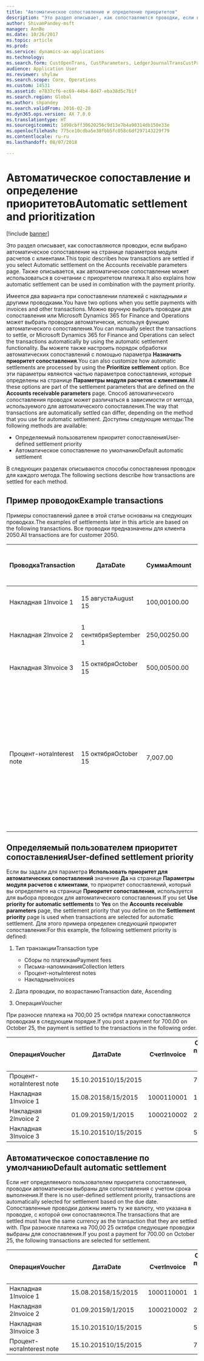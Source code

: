 ```yaml
---
title: "Автоматическое сопоставление и определение приоритетов"
description: "Это раздел описывает, как сопоставляются проводки, если выбрано автоматическое сопоставление на странице параметров модуля расчетов с клиентами. Также описывается, как автоматическое сопоставление может использоваться в сочетании с приоритетом платежа."
author: ShivamPandey-msft
manager: AnnBe
ms.date: 10/26/2017
ms.topic: article
ms.prod: 
ms.service: dynamics-ax-applications
ms.technology: 
ms.search.form: CustOpenTrans, CustParameters, LedgerJournalTransCustPaym
audience: Application User
ms.reviewer: shylaw
ms.search.scope: Core, Operations
ms.custom: 14531
ms.assetid: e7837cf6-ec69-44b4-8d47-eba38d5c7b1f
ms.search.region: Global
ms.author: shpandey
ms.search.validFrom: 2016-02-28
ms.dyn365.ops.version: AX 7.0.0
ms.translationtype: HT
ms.sourcegitcommit: 1d98cbff30620256c9d13e7b4a90314db150e33e
ms.openlocfilehash: 775ce10cdba5e38fbb5fc058c6df297143229f79
ms.contentlocale: ru-ru
ms.lasthandoff: 08/07/2018

---
```


# <a name="automatic-settlement-and-prioritization"></a><span data-ttu-id="c6962-104">Автоматическое сопоставление и определение приоритетов</span><span class="sxs-lookup"><span data-stu-id="c6962-104">Automatic settlement and prioritization</span></span>

[!include [banner](../includes/banner.md)]

<span data-ttu-id="c6962-105">Это раздел описывает, как сопоставляются проводки, если выбрано автоматическое сопоставление на странице параметров модуля расчетов с клиентами.</span><span class="sxs-lookup"><span data-stu-id="c6962-105">This topic describes how transactions are settled if you select Automatic settlement on the Accounts receivable parameters page.</span></span> <span data-ttu-id="c6962-106">Также описывается, как автоматическое сопоставление может использоваться в сочетании с приоритетом платежа.</span><span class="sxs-lookup"><span data-stu-id="c6962-106">It also explains how automatic settlement can be used in combination with the payment priority.</span></span>

<span data-ttu-id="c6962-107">Имеется два варианта при сопоставлении платежей с накладными и другими проводками.</span><span class="sxs-lookup"><span data-stu-id="c6962-107">You have two options when you settle payments with invoices and other transactions.</span></span> <span data-ttu-id="c6962-108">Можно вручную выбрать проводки для сопоставления или Microsoft Dynamics 365 for Finance and Operations может выбрать проводки автоматически, используя функцию автоматического сопоставления.</span><span class="sxs-lookup"><span data-stu-id="c6962-108">You can manually select the transactions to settle, or Microsoft Dynamics 365 for Finance and Operations can select the transactions automatically by using the automatic settlement functionality.</span></span> <span data-ttu-id="c6962-109">Вы можете также настроить порядок обработки автоматических сопоставлений с помощью параметра **Назначить приоритет сопоставления**.</span><span class="sxs-lookup"><span data-stu-id="c6962-109">You can also customize how automatic settlements are processed by using the **Prioritize settlement** option.</span></span> <span data-ttu-id="c6962-110">Все эти параметры являются частью параметров сопоставления, которые определены на странице **Параметры модуля расчетов с клиентами**.</span><span class="sxs-lookup"><span data-stu-id="c6962-110">All these options are part of the settlement parameters that are defined on the **Accounts receivable parameters** page.</span></span> <span data-ttu-id="c6962-111">Способ автоматического сопоставления проводок может различаться в зависимости от метода, используемого для автоматического сопоставления.</span><span class="sxs-lookup"><span data-stu-id="c6962-111">The way that transactions are automatically settled can differ, depending on the method that you use for automatic settlement.</span></span> <span data-ttu-id="c6962-112">Доступны следующие методы:</span><span class="sxs-lookup"><span data-stu-id="c6962-112">The following methods are available:</span></span>

-   <span data-ttu-id="c6962-113">Определяемый пользователем приоритет сопоставления</span><span class="sxs-lookup"><span data-stu-id="c6962-113">User-defined settlement priority</span></span>
-   <span data-ttu-id="c6962-114">Автоматическое сопоставление по умолчанию</span><span class="sxs-lookup"><span data-stu-id="c6962-114">Default automatic settlement</span></span>

<span data-ttu-id="c6962-115">В следующих разделах описываются способы сопоставления проводок для каждого метода.</span><span class="sxs-lookup"><span data-stu-id="c6962-115">The following sections describe how transactions are settled for each method.</span></span>

## <a name="example-transactions"></a><span data-ttu-id="c6962-116">Пример проводок</span><span class="sxs-lookup"><span data-stu-id="c6962-116">Example transactions</span></span>
<span data-ttu-id="c6962-117">Примеры сопоставлений далее в этой статье основаны на следующих проводках.</span><span class="sxs-lookup"><span data-stu-id="c6962-117">The examples of settlements later in this article are based on the following transactions.</span></span> <span data-ttu-id="c6962-118">Все проводки предназначены для клиента 2050.</span><span class="sxs-lookup"><span data-stu-id="c6962-118">All transactions are for customer 2050.</span></span>

| <span data-ttu-id="c6962-119">Проводка</span><span class="sxs-lookup"><span data-stu-id="c6962-119">Transaction</span></span>   | <span data-ttu-id="c6962-120">Дата</span><span class="sxs-lookup"><span data-stu-id="c6962-120">Date</span></span>        | <span data-ttu-id="c6962-121">Сумма</span><span class="sxs-lookup"><span data-stu-id="c6962-121">Amount</span></span> | <span data-ttu-id="c6962-122">Условия скидки на оплату</span><span class="sxs-lookup"><span data-stu-id="c6962-122">Cash discount terms</span></span> | <span data-ttu-id="c6962-123">Дата скидки по оплате</span><span class="sxs-lookup"><span data-stu-id="c6962-123">Cash discount date</span></span> | <span data-ttu-id="c6962-124">Комментарии</span><span class="sxs-lookup"><span data-stu-id="c6962-124">Comments</span></span>                                                                                                                                                                                      |
|---------------|-------------|--------|---------------------|--------------------|-----------------------------------------------------------------------------------------------------------------------------------------------------------------------------------------------|
| <span data-ttu-id="c6962-125">Накладная 1</span><span class="sxs-lookup"><span data-stu-id="c6962-125">Invoice 1</span></span>     | <span data-ttu-id="c6962-126">15 августа</span><span class="sxs-lookup"><span data-stu-id="c6962-126">August 15</span></span>   | <span data-ttu-id="c6962-127">100,00</span><span class="sxs-lookup"><span data-stu-id="c6962-127">100.00</span></span> | <span data-ttu-id="c6962-128">2%14, Чистые 30</span><span class="sxs-lookup"><span data-stu-id="c6962-128">2%14, Net 30</span></span>        | <span data-ttu-id="c6962-129">29 августа</span><span class="sxs-lookup"><span data-stu-id="c6962-129">August 29</span></span>          |                                                                                                                                                                                               |
| <span data-ttu-id="c6962-130">Накладная 2</span><span class="sxs-lookup"><span data-stu-id="c6962-130">Invoice 2</span></span>     | <span data-ttu-id="c6962-131">1 сентября</span><span class="sxs-lookup"><span data-stu-id="c6962-131">September 1</span></span> | <span data-ttu-id="c6962-132">250,00</span><span class="sxs-lookup"><span data-stu-id="c6962-132">250.00</span></span> | <span data-ttu-id="c6962-133">2%14, Чистые 30</span><span class="sxs-lookup"><span data-stu-id="c6962-133">2%14, Net 30</span></span>        | <span data-ttu-id="c6962-134">15 сентября</span><span class="sxs-lookup"><span data-stu-id="c6962-134">September 15</span></span>       |                                                                                                                                                                                               |
| <span data-ttu-id="c6962-135">Накладная 3</span><span class="sxs-lookup"><span data-stu-id="c6962-135">Invoice 3</span></span>     | <span data-ttu-id="c6962-136">15 октября</span><span class="sxs-lookup"><span data-stu-id="c6962-136">October 15</span></span>  | <span data-ttu-id="c6962-137">500,00</span><span class="sxs-lookup"><span data-stu-id="c6962-137">500.00</span></span> | <span data-ttu-id="c6962-138">2% 14/Чистые 30</span><span class="sxs-lookup"><span data-stu-id="c6962-138">2% 14/Net 30</span></span>        | <span data-ttu-id="c6962-139">29 октября</span><span class="sxs-lookup"><span data-stu-id="c6962-139">October 29</span></span>         |                                                                                                                                                                                               |
| <span data-ttu-id="c6962-140">Процент-нота</span><span class="sxs-lookup"><span data-stu-id="c6962-140">Interest note</span></span> | <span data-ttu-id="c6962-141">15 октября</span><span class="sxs-lookup"><span data-stu-id="c6962-141">October 15</span></span>  | <span data-ttu-id="c6962-142">7,00</span><span class="sxs-lookup"><span data-stu-id="c6962-142">7.00</span></span>   |                     |                    | <span data-ttu-id="c6962-143">Эта процент-нота относится к накладной 1 и накладной 2.</span><span class="sxs-lookup"><span data-stu-id="c6962-143">This interest note is for invoice 1 and invoice 2.</span></span> <span data-ttu-id="c6962-144">Сумма рассчитывается как 2 процента от сумм, оплата которых просрочена на 30 и более дней.</span><span class="sxs-lookup"><span data-stu-id="c6962-144">The amount is calculated as 2-percent interest on amounts that are 30 or more days past due.</span></span> <span data-ttu-id="c6962-145">Например, 0,02 × (100,00 + 250,00) = 7,00.</span><span class="sxs-lookup"><span data-stu-id="c6962-145">For example, 0.02 × (100.00 + 250.00) = 7.00.</span></span> |

## <a name="user-defined-settlement-priority"></a><span data-ttu-id="c6962-146">Определяемый пользователем приоритет сопоставления</span><span class="sxs-lookup"><span data-stu-id="c6962-146">User-defined settlement priority</span></span>
<span data-ttu-id="c6962-147">Если вы задали для параметра **Использовать приоритет для автоматических сопоставлений** значение **Да** на странице **Параметры модуля расчетов с клиентами**, то приоритет сопоставлений, который вы определяете на странице **Приоритет сопоставления**, используется для выбора проводок для автоматического сопоставления.</span><span class="sxs-lookup"><span data-stu-id="c6962-147">If you set **Use priority for automatic settlements** to **Yes** on the **Accounts receivable parameters** page, the settlement priority that you define on the **Settlement priority** page is used when transactions are selected for automatic settlement.</span></span> <span data-ttu-id="c6962-148">Для этого примера определен следующий приоритет сопоставления:</span><span class="sxs-lookup"><span data-stu-id="c6962-148">For this example, the following settlement priority is defined:</span></span>

1.  <span data-ttu-id="c6962-149">Тип транзакции</span><span class="sxs-lookup"><span data-stu-id="c6962-149">Transaction type</span></span>
    -   <span data-ttu-id="c6962-150">Сборы по платежам</span><span class="sxs-lookup"><span data-stu-id="c6962-150">Payment fees</span></span>
    -   <span data-ttu-id="c6962-151">Письма-напоминания</span><span class="sxs-lookup"><span data-stu-id="c6962-151">Collection letters</span></span>
    -   <span data-ttu-id="c6962-152">Процент-ноты</span><span class="sxs-lookup"><span data-stu-id="c6962-152">Interest notes</span></span>
    -   <span data-ttu-id="c6962-153">Накладные</span><span class="sxs-lookup"><span data-stu-id="c6962-153">Invoices</span></span>

2.  <span data-ttu-id="c6962-154">Дата проводки, по возрастанию</span><span class="sxs-lookup"><span data-stu-id="c6962-154">Transaction date, Ascending</span></span>
3.  <span data-ttu-id="c6962-155">Операция</span><span class="sxs-lookup"><span data-stu-id="c6962-155">Voucher</span></span>

<span data-ttu-id="c6962-156">При разноске платежа на 700,00 25 октября платежи сопоставляются проводкам в следующем порядке.</span><span class="sxs-lookup"><span data-stu-id="c6962-156">If you post a payment for 700.00 on October 25, the payment is settled to the transactions in the following order.</span></span>

| <span data-ttu-id="c6962-157">Операция</span><span class="sxs-lookup"><span data-stu-id="c6962-157">Voucher</span></span>       | <span data-ttu-id="c6962-158">Дата</span><span class="sxs-lookup"><span data-stu-id="c6962-158">Date</span></span>       | <span data-ttu-id="c6962-159">Счет</span><span class="sxs-lookup"><span data-stu-id="c6962-159">Invoice</span></span> | <span data-ttu-id="c6962-160">Сумма в валюте проводки</span><span class="sxs-lookup"><span data-stu-id="c6962-160">Amount in transaction currency</span></span> | <span data-ttu-id="c6962-161">Сумма сопоставления</span><span class="sxs-lookup"><span data-stu-id="c6962-161">Amount to settle</span></span> | <span data-ttu-id="c6962-162">Сальдо</span><span class="sxs-lookup"><span data-stu-id="c6962-162">Balance</span></span> | <span data-ttu-id="c6962-163">Валютное</span><span class="sxs-lookup"><span data-stu-id="c6962-163">Currency</span></span> |
|---------------|------------|---------|--------------------------------|------------------|---------|----------|
| <span data-ttu-id="c6962-164">Процент-нота</span><span class="sxs-lookup"><span data-stu-id="c6962-164">Interest note</span></span> | <span data-ttu-id="c6962-165">15.10.2015</span><span class="sxs-lookup"><span data-stu-id="c6962-165">10/15/2015</span></span> |         | <span data-ttu-id="c6962-166">7,00</span><span class="sxs-lookup"><span data-stu-id="c6962-166">7.00</span></span>                           | <span data-ttu-id="c6962-167">7,00</span><span class="sxs-lookup"><span data-stu-id="c6962-167">7.00</span></span>             | <span data-ttu-id="c6962-168">0,00</span><span class="sxs-lookup"><span data-stu-id="c6962-168">0.00</span></span>    | <span data-ttu-id="c6962-169">американский доллар</span><span class="sxs-lookup"><span data-stu-id="c6962-169">USD</span></span>      |
| <span data-ttu-id="c6962-170">Накладная 1</span><span class="sxs-lookup"><span data-stu-id="c6962-170">Invoice 1</span></span>     | <span data-ttu-id="c6962-171">15.08.2015</span><span class="sxs-lookup"><span data-stu-id="c6962-171">8/15/2015</span></span>  | <span data-ttu-id="c6962-172">10001</span><span class="sxs-lookup"><span data-stu-id="c6962-172">10001</span></span>   | <span data-ttu-id="c6962-173">100,00</span><span class="sxs-lookup"><span data-stu-id="c6962-173">100.00</span></span>                         | <span data-ttu-id="c6962-174">100,00</span><span class="sxs-lookup"><span data-stu-id="c6962-174">100.00</span></span>           | <span data-ttu-id="c6962-175">0,00</span><span class="sxs-lookup"><span data-stu-id="c6962-175">0.00</span></span>    | <span data-ttu-id="c6962-176">американский доллар</span><span class="sxs-lookup"><span data-stu-id="c6962-176">USD</span></span>      |
| <span data-ttu-id="c6962-177">Накладная 2</span><span class="sxs-lookup"><span data-stu-id="c6962-177">Invoice 2</span></span>     | <span data-ttu-id="c6962-178">01.09.2015</span><span class="sxs-lookup"><span data-stu-id="c6962-178">9/1/2015</span></span>   | <span data-ttu-id="c6962-179">10002</span><span class="sxs-lookup"><span data-stu-id="c6962-179">10002</span></span>   | <span data-ttu-id="c6962-180">250,00</span><span class="sxs-lookup"><span data-stu-id="c6962-180">250.00</span></span>                         | <span data-ttu-id="c6962-181">250,00</span><span class="sxs-lookup"><span data-stu-id="c6962-181">250.00</span></span>           | <span data-ttu-id="c6962-182">0,00</span><span class="sxs-lookup"><span data-stu-id="c6962-182">0.00</span></span>    | <span data-ttu-id="c6962-183">американский доллар</span><span class="sxs-lookup"><span data-stu-id="c6962-183">USD</span></span>      |
| <span data-ttu-id="c6962-184">Накладная 3</span><span class="sxs-lookup"><span data-stu-id="c6962-184">Invoice 3</span></span>     | <span data-ttu-id="c6962-185">15.10.2015</span><span class="sxs-lookup"><span data-stu-id="c6962-185">10/15/2015</span></span> |         | <span data-ttu-id="c6962-186">500,00</span><span class="sxs-lookup"><span data-stu-id="c6962-186">500.00</span></span>                         | <span data-ttu-id="c6962-187">343,00</span><span class="sxs-lookup"><span data-stu-id="c6962-187">343.00</span></span>           | <span data-ttu-id="c6962-188">157,00</span><span class="sxs-lookup"><span data-stu-id="c6962-188">157.00</span></span>  | <span data-ttu-id="c6962-189">американский доллар</span><span class="sxs-lookup"><span data-stu-id="c6962-189">USD</span></span>      |

## <a name="default-automatic-settlement"></a><span data-ttu-id="c6962-190">Автоматическое сопоставление по умолчанию</span><span class="sxs-lookup"><span data-stu-id="c6962-190">Default automatic settlement</span></span>
<span data-ttu-id="c6962-191">Если нет определяемого пользователем приоритета сопоставления, проводки автоматически выбраны для сопоставления с учетом срока выполнения.</span><span class="sxs-lookup"><span data-stu-id="c6962-191">If there is no user-defined settlement priority, transactions are automatically selected for settlement based on the due date.</span></span> <span data-ttu-id="c6962-192">Сопоставленные проводки должны иметь ту же валюту, что указана в проводке, с которой они сопоставляются.</span><span class="sxs-lookup"><span data-stu-id="c6962-192">The transactions that are settled must have the same currency as the transaction that they are settled with.</span></span> <span data-ttu-id="c6962-193">При разноске платежа на 700,00 25 октября следующие проводки выбраны для сопоставления.</span><span class="sxs-lookup"><span data-stu-id="c6962-193">If you post a payment for 700.00 on October 25, the following transactions are selected for settlement.</span></span>

| <span data-ttu-id="c6962-194">Операция</span><span class="sxs-lookup"><span data-stu-id="c6962-194">Voucher</span></span>       | <span data-ttu-id="c6962-195">Дата</span><span class="sxs-lookup"><span data-stu-id="c6962-195">Date</span></span>       | <span data-ttu-id="c6962-196">Счет</span><span class="sxs-lookup"><span data-stu-id="c6962-196">Invoice</span></span> | <span data-ttu-id="c6962-197">Сумма в валюте проводки</span><span class="sxs-lookup"><span data-stu-id="c6962-197">Amount in transaction currency</span></span> | <span data-ttu-id="c6962-198">Сумма сопоставления</span><span class="sxs-lookup"><span data-stu-id="c6962-198">Amount to settle</span></span> | <span data-ttu-id="c6962-199">Сальдо</span><span class="sxs-lookup"><span data-stu-id="c6962-199">Balance</span></span> | <span data-ttu-id="c6962-200">Валютное</span><span class="sxs-lookup"><span data-stu-id="c6962-200">Currency</span></span> |
|---------------|------------|---------|--------------------------------|------------------|---------|----------|
| <span data-ttu-id="c6962-201">Накладная 1</span><span class="sxs-lookup"><span data-stu-id="c6962-201">Invoice 1</span></span>     | <span data-ttu-id="c6962-202">15.08.2015</span><span class="sxs-lookup"><span data-stu-id="c6962-202">8/15/2015</span></span>  | <span data-ttu-id="c6962-203">10001</span><span class="sxs-lookup"><span data-stu-id="c6962-203">10001</span></span>   | <span data-ttu-id="c6962-204">100,00</span><span class="sxs-lookup"><span data-stu-id="c6962-204">100.00</span></span>                         | <span data-ttu-id="c6962-205">100,00</span><span class="sxs-lookup"><span data-stu-id="c6962-205">100.00</span></span>           | <span data-ttu-id="c6962-206">0,00</span><span class="sxs-lookup"><span data-stu-id="c6962-206">0.00</span></span>    | <span data-ttu-id="c6962-207">американский доллар</span><span class="sxs-lookup"><span data-stu-id="c6962-207">USD</span></span>      |
| <span data-ttu-id="c6962-208">Накладная 2</span><span class="sxs-lookup"><span data-stu-id="c6962-208">Invoice 2</span></span>     | <span data-ttu-id="c6962-209">01.09.2015</span><span class="sxs-lookup"><span data-stu-id="c6962-209">9/1/2015</span></span>   | <span data-ttu-id="c6962-210">10002</span><span class="sxs-lookup"><span data-stu-id="c6962-210">10002</span></span>   | <span data-ttu-id="c6962-211">250,00</span><span class="sxs-lookup"><span data-stu-id="c6962-211">250.00</span></span>                         | <span data-ttu-id="c6962-212">250,00</span><span class="sxs-lookup"><span data-stu-id="c6962-212">250.00</span></span>           | <span data-ttu-id="c6962-213">0,00</span><span class="sxs-lookup"><span data-stu-id="c6962-213">0.00</span></span>    | <span data-ttu-id="c6962-214">американский доллар</span><span class="sxs-lookup"><span data-stu-id="c6962-214">USD</span></span>      |
| <span data-ttu-id="c6962-215">Накладная 3</span><span class="sxs-lookup"><span data-stu-id="c6962-215">Invoice 3</span></span>     | <span data-ttu-id="c6962-216">15.10.2015</span><span class="sxs-lookup"><span data-stu-id="c6962-216">10/15/2015</span></span> |         | <span data-ttu-id="c6962-217">500,00</span><span class="sxs-lookup"><span data-stu-id="c6962-217">500.00</span></span>                         | <span data-ttu-id="c6962-218">350,00</span><span class="sxs-lookup"><span data-stu-id="c6962-218">350.00</span></span>           | <span data-ttu-id="c6962-219">150,00</span><span class="sxs-lookup"><span data-stu-id="c6962-219">150.00</span></span>  | <span data-ttu-id="c6962-220">американский доллар</span><span class="sxs-lookup"><span data-stu-id="c6962-220">USD</span></span>      |
| <span data-ttu-id="c6962-221">Процент-нота</span><span class="sxs-lookup"><span data-stu-id="c6962-221">Interest note</span></span> | <span data-ttu-id="c6962-222">15.10.2015</span><span class="sxs-lookup"><span data-stu-id="c6962-222">10/15/2015</span></span> |         | <span data-ttu-id="c6962-223">7,00</span><span class="sxs-lookup"><span data-stu-id="c6962-223">7.00</span></span>                           | <span data-ttu-id="c6962-224">0,00</span><span class="sxs-lookup"><span data-stu-id="c6962-224">0.00</span></span>             | <span data-ttu-id="c6962-225">0,00</span><span class="sxs-lookup"><span data-stu-id="c6962-225">0.00</span></span>    | <span data-ttu-id="c6962-226">американский доллар</span><span class="sxs-lookup"><span data-stu-id="c6962-226">USD</span></span>      |







